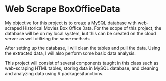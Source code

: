 # Web Scrape BoxOfficeData
My objective for this project is to create a MySQL database with web-scraped Historical Movies Box Office Data. For the scope of this project, the database will be on my local system, but this can be created on the cloud server as well utilizing the same methods.

After setting up the database, I will clean the tables and pull the data. Using the extracted data, I will also perform some basic data analysis.

This project will consist of several components taught in this class such as web-scraping HTML tables, storing data in MySQL database, and cleaning and analyzing data using R packages/functions.

